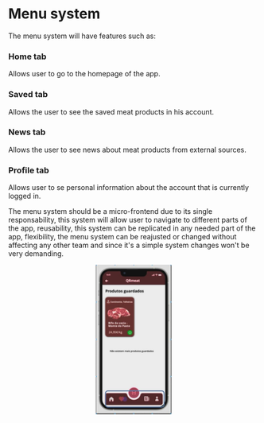 # Menu system
The menu system will have features such as:
### Home tab
Allows user to go to the homepage of the app.
### Saved tab
Allows the user to see the saved meat products in his account.
### News tab
Allows the user to see news about meat products from external sources.
### Profile tab
Allows user to se personal information about the account that is currently logged in.

The menu system should be a micro-frontend due to its single responsability, this system will allow user to navigate to different parts of the app, reusability, this system can be replicated in any needed part of the app, flexibility, the menu system can be reajusted or changed without affecting any other team and since it's a simple system changes won't be very demanding.


<img src="img/menu.JPG"
     alt="Markdown Monster icon"
     style="margin-left: auto; margin-right: auto; width: 30%; display: block" />